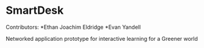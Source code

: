 SmartDesk
=========

Contributors:
*Ethan Joachim Eldridge
*Evan Yandell


 Networked application prototype for interactive learning for a Greener world

